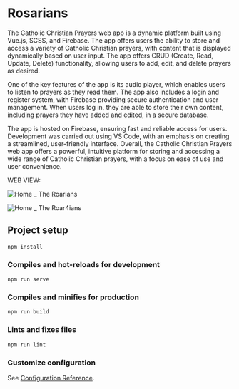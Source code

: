 # Rosarians
The Catholic Christian Prayers web app is a dynamic platform built using Vue.js, SCSS, and Firebase. The app offers users the ability to store and access a variety of Catholic Christian prayers, with content that is displayed dynamically based on user input. The app offers CRUD (Create, Read, Update, Delete) functionality, allowing users to add, edit, and delete prayers as desired.

One of the key features of the app is its audio player, which enables users to listen to prayers as they read them. The app also includes a login and register system, with Firebase providing secure authentication and user management. When users log in, they are able to store their own content, including prayers they have added and edited, in a secure database.

The app is hosted on Firebase, ensuring fast and reliable access for users. Development was carried out using VS Code, with an emphasis on creating a streamlined, user-friendly interface. Overall, the Catholic Christian Prayers web app offers a powerful, intuitive platform for storing and accessing a wide range of Catholic Christian prayers, with a focus on ease of use and user convenience.


WEB VIEW:

![Home _ The Roarians](https://user-images.githubusercontent.com/64923036/220897753-821b2cac-17fb-406e-ba99-1da6fb6c3b34.jpeg)

![Home _ The Roar4ians](https://user-images.githubusercontent.com/64923036/220897859-a42c494f-e0b3-4ded-b217-d192d4875224.jpeg)

## Project setup
```
npm install
```

### Compiles and hot-reloads for development
```
npm run serve
```

### Compiles and minifies for production
```
npm run build
```

### Lints and fixes files
```
npm run lint
```

### Customize configuration
See [Configuration Reference](https://cli.vuejs.org/config/).
